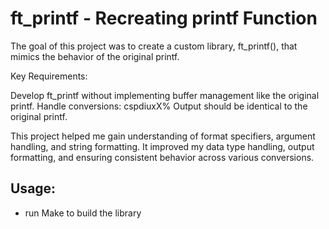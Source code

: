 # ft_printf - Recreating printf Function

The goal of this project was to create a custom library, ft_printf(), that mimics the behavior of the original printf.

Key Requirements:

Develop ft_printf without implementing buffer management like the original printf.
Handle conversions: cspdiuxX%
Output should be identical to the original printf.

This project helped me gain understanding of format specifiers, argument handling, and string formatting. It improved my data type handling, output formatting, and ensuring consistent behavior across various conversions.

## Usage: 
  - run Make to build the library
